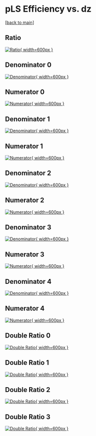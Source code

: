 # pLS Efficiency vs. dz

[[back to main](./)]



## Ratio

[![Ratio](../mtv/var/pLS_xtr_211_0_eff_dz.png){ width=600px }](../mtv/var/pLS_xtr_211_0_eff_dz.pdf)

## Denominator 0

[![Denominator](../mtv/den/pLS_xtr_211_0_eff_dz_den0.png){ width=600px }](../mtv/den/pLS_xtr_211_0_eff_dz_den0.pdf)

## Numerator 0

[![Numerator](../mtv/num/pLS_xtr_211_0_eff_dz_num0.png){ width=600px }](../mtv/num/pLS_xtr_211_0_eff_dz_num0.pdf)

## Denominator 1

[![Denominator](../mtv/den/pLS_xtr_211_0_eff_dz_den1.png){ width=600px }](../mtv/den/pLS_xtr_211_0_eff_dz_den1.pdf)

## Numerator 1

[![Numerator](../mtv/num/pLS_xtr_211_0_eff_dz_num1.png){ width=600px }](../mtv/num/pLS_xtr_211_0_eff_dz_num1.pdf)

## Denominator 2

[![Denominator](../mtv/den/pLS_xtr_211_0_eff_dz_den2.png){ width=600px }](../mtv/den/pLS_xtr_211_0_eff_dz_den2.pdf)

## Numerator 2

[![Numerator](../mtv/num/pLS_xtr_211_0_eff_dz_num2.png){ width=600px }](../mtv/num/pLS_xtr_211_0_eff_dz_num2.pdf)

## Denominator 3

[![Denominator](../mtv/den/pLS_xtr_211_0_eff_dz_den3.png){ width=600px }](../mtv/den/pLS_xtr_211_0_eff_dz_den3.pdf)

## Numerator 3

[![Numerator](../mtv/num/pLS_xtr_211_0_eff_dz_num3.png){ width=600px }](../mtv/num/pLS_xtr_211_0_eff_dz_num3.pdf)

## Denominator 4

[![Denominator](../mtv/den/pLS_xtr_211_0_eff_dz_den4.png){ width=600px }](../mtv/den/pLS_xtr_211_0_eff_dz_den4.pdf)

## Numerator 4

[![Numerator](../mtv/num/pLS_xtr_211_0_eff_dz_num4.png){ width=600px }](../mtv/num/pLS_xtr_211_0_eff_dz_num4.pdf)

## Double Ratio 0

[![Double Ratio](../mtv/ratio/pLS_xtr_211_0_eff_dz_ratio0.png){ width=600px }](../mtv/ratio/pLS_xtr_211_0_eff_dz_ratio0.pdf)

## Double Ratio 1

[![Double Ratio](../mtv/ratio/pLS_xtr_211_0_eff_dz_ratio1.png){ width=600px }](../mtv/ratio/pLS_xtr_211_0_eff_dz_ratio1.pdf)

## Double Ratio 2

[![Double Ratio](../mtv/ratio/pLS_xtr_211_0_eff_dz_ratio2.png){ width=600px }](../mtv/ratio/pLS_xtr_211_0_eff_dz_ratio2.pdf)

## Double Ratio 3

[![Double Ratio](../mtv/ratio/pLS_xtr_211_0_eff_dz_ratio3.png){ width=600px }](../mtv/ratio/pLS_xtr_211_0_eff_dz_ratio3.pdf)

